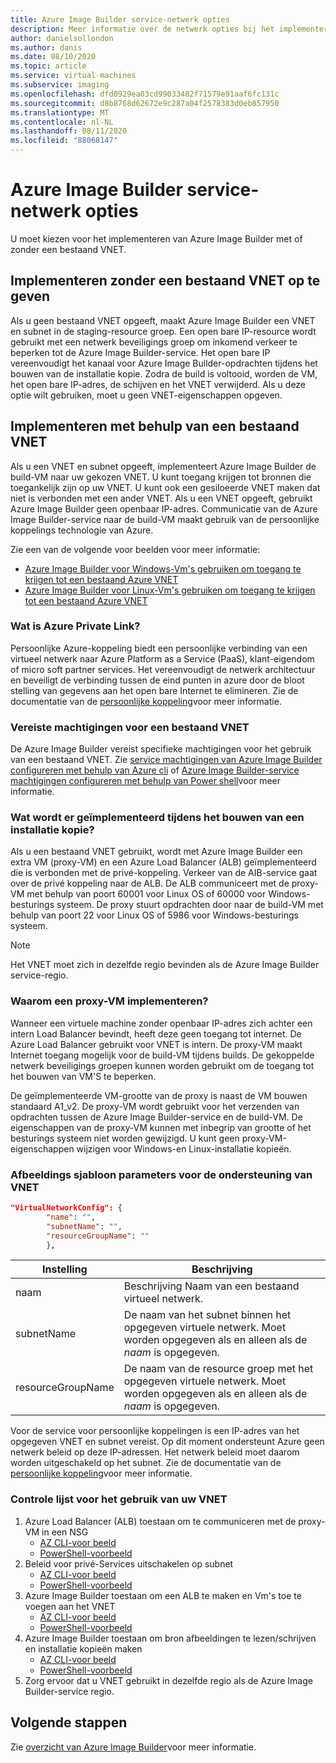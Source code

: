 ```yaml
---
title: Azure Image Builder service-netwerk opties
description: Meer informatie over de netwerk opties bij het implementeren van de Azure VM Image Builder-service
author: danielsollondon
ms.author: danis
ms.date: 08/10/2020
ms.topic: article
ms.service: virtual-machines
ms.subservice: imaging
ms.openlocfilehash: dfd0929ea03cd99033482f71579e91aaf6fc131c
ms.sourcegitcommit: d8b8768d62672e9c287a04f2578383d0eb857950
ms.translationtype: MT
ms.contentlocale: nl-NL
ms.lasthandoff: 08/11/2020
ms.locfileid: "88068147"
---
```

# <a name="azure-image-builder-service-networking-options"></a>Azure Image Builder service-netwerk opties

U moet kiezen voor het implementeren van Azure Image Builder met of zonder een bestaand VNET.

## <a name="deploy-without-specifying-an-existing-vnet"></a>Implementeren zonder een bestaand VNET op te geven

Als u geen bestaand VNET opgeeft, maakt Azure Image Builder een VNET en subnet in de staging-resource groep. Een open bare IP-resource wordt gebruikt met een netwerk beveiligings groep om inkomend verkeer te beperken tot de Azure Image Builder-service. Het open bare IP vereenvoudigt het kanaal voor Azure Image Builder-opdrachten tijdens het bouwen van de installatie kopie. Zodra de build is voltooid, worden de VM, het open bare IP-adres, de schijven en het VNET verwijderd. Als u deze optie wilt gebruiken, moet u geen VNET-eigenschappen opgeven.

## <a name="deploy-using-an-existing-vnet"></a>Implementeren met behulp van een bestaand VNET

Als u een VNET en subnet opgeeft, implementeert Azure Image Builder de build-VM naar uw gekozen VNET. U kunt toegang krijgen tot bronnen die toegankelijk zijn op uw VNET. U kunt ook een gesiloeerde VNET maken dat niet is verbonden met een ander VNET. Als u een VNET opgeeft, gebruikt Azure Image Builder geen openbaar IP-adres. Communicatie van de Azure Image Builder-service naar de build-VM maakt gebruik van de persoonlijke koppelings technologie van Azure.

Zie een van de volgende voor beelden voor meer informatie:

* [Azure Image Builder voor Windows-Vm's gebruiken om toegang te krijgen tot een bestaand Azure VNET](../windows/image-builder-vnet.md)
* [Azure Image Builder voor Linux-Vm's gebruiken om toegang te krijgen tot een bestaand Azure VNET](image-builder-vnet.md)

### <a name="what-is-azure-private-link"></a>Wat is Azure Private Link?

Persoonlijke Azure-koppeling biedt een persoonlijke verbinding van een virtueel netwerk naar Azure Platform as a Service (PaaS), klant-eigendom of micro soft partner services. Het vereenvoudigt de netwerk architectuur en beveiligt de verbinding tussen de eind punten in azure door de bloot stelling van gegevens aan het open bare Internet te elimineren. Zie de documentatie van de [persoonlijke koppeling](https://docs.microsoft.com/azure/private-link)voor meer informatie.

### <a name="required-permissions-for-an-existing-vnet"></a>Vereiste machtigingen voor een bestaand VNET

De Azure Image Builder vereist specifieke machtigingen voor het gebruik van een bestaand VNET. Zie [service machtigingen van Azure Image Builder configureren met behulp van Azure cli](image-builder-permissions-cli.md) of [Azure Image Builder-service machtigingen configureren met behulp van Power shell](image-builder-permissions-powershell.md)voor meer informatie.

### <a name="what-is-deployed-during-an-image-build"></a>Wat wordt er geïmplementeerd tijdens het bouwen van een installatie kopie?

Als u een bestaand VNET gebruikt, wordt met Azure Image Builder een extra VM (proxy-VM) en een Azure Load Balancer (ALB) geïmplementeerd die is verbonden met de privé-koppeling. Verkeer van de AIB-service gaat over de privé koppeling naar de ALB. De ALB communiceert met de proxy-VM met behulp van poort 60001 voor Linux OS of 60000 voor Windows-besturings systeem. De proxy stuurt opdrachten door naar de build-VM met behulp van poort 22 voor Linux OS of 5986 voor Windows-besturings systeem.

> [!NOTE]
> Het VNET moet zich in dezelfde regio bevinden als de Azure Image Builder service-regio.
> 

### <a name="why-deploy-a-proxy-vm"></a>Waarom een proxy-VM implementeren?

Wanneer een virtuele machine zonder openbaar IP-adres zich achter een intern Load Balancer bevindt, heeft deze geen toegang tot internet. De Azure Load Balancer gebruikt voor VNET is intern. De proxy-VM maakt Internet toegang mogelijk voor de build-VM tijdens builds. De gekoppelde netwerk beveiligings groepen kunnen worden gebruikt om de toegang tot het bouwen van VM'S te beperken.

De geïmplementeerde VM-grootte van de proxy is naast de VM bouwen standaard A1_v2. De proxy-VM wordt gebruikt voor het verzenden van opdrachten tussen de Azure Image Builder-service en de build-VM. De eigenschappen van de proxy-VM kunnen met inbegrip van grootte of het besturings systeem niet worden gewijzigd. U kunt geen proxy-VM-eigenschappen wijzigen voor Windows-en Linux-installatie kopieën.

### <a name="image-template-parameters-to-support-vnet"></a>Afbeeldings sjabloon parameters voor de ondersteuning van VNET
```json
"VirtualNetworkConfig": {
        "name": "",
        "subnetName": "",
        "resourceGroupName": ""
        },
```

| Instelling | Beschrijving |
|---------|---------|
| naam | Beschrijving Naam van een bestaand virtueel netwerk. |
| subnetName | De naam van het subnet binnen het opgegeven virtuele netwerk. Moet worden opgegeven als en alleen als de *naam* is opgegeven. |
| resourceGroupName | De naam van de resource groep met het opgegeven virtuele netwerk. Moet worden opgegeven als en alleen als de *naam* is opgegeven. |

Voor de service voor persoonlijke koppelingen is een IP-adres van het opgegeven VNET en subnet vereist. Op dit moment ondersteunt Azure geen netwerk beleid op deze IP-adressen. Het netwerk beleid moet daarom worden uitgeschakeld op het subnet. Zie de documentatie van de [persoonlijke koppeling](https://docs.microsoft.com/azure/private-link)voor meer informatie.

### <a name="checklist-for-using-your-vnet"></a>Controle lijst voor het gebruik van uw VNET

1. Azure Load Balancer (ALB) toestaan om te communiceren met de proxy-VM in een NSG
    * [AZ CLI-voor beeld](image-builder-vnet.md#add-network-security-group-rule)
    * [PowerShell-voorbeeld](../windows/image-builder-vnet.md#add-network-security-group-rule)
2. Beleid voor privé-Services uitschakelen op subnet
    * [AZ CLI-voor beeld](image-builder-vnet.md#disable-private-service-policy-on-subnet)
    * [PowerShell-voorbeeld](../windows/image-builder-vnet.md#disable-private-service-policy-on-subnet)
3. Azure Image Builder toestaan om een ALB te maken en Vm's toe te voegen aan het VNET
    * [AZ CLI-voor beeld](image-builder-permissions-cli.md#existing-vnet-azure-role-example)
    * [PowerShell-voorbeeld](image-builder-permissions-powershell.md#permission-to-customize-images-on-your-vnets)
4. Azure Image Builder toestaan om bron afbeeldingen te lezen/schrijven en installatie kopieën maken
    * [AZ CLI-voor beeld](image-builder-permissions-cli.md#custom-image-azure-role-example)
    * [PowerShell-voorbeeld](image-builder-permissions-powershell.md#custom-image-azure-role-example)
5. Zorg ervoor dat u VNET gebruikt in dezelfde regio als de Azure Image Builder-service regio.


## <a name="next-steps"></a>Volgende stappen

Zie [overzicht van Azure Image Builder](image-builder-overview.md)voor meer informatie.